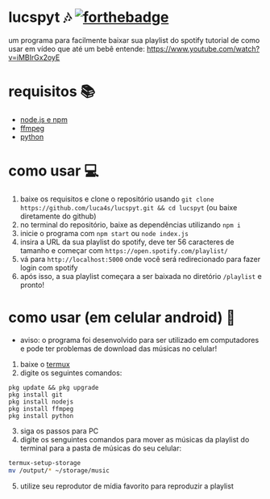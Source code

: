 # lucspyt 🎶 [![forthebadge](https://forthebadge.com/images/badges/made-with-javascript.svg)](https://forthebadge.com)
um programa para facilmente baixar sua playlist do spotify
tutorial de como usar em vídeo que até um bebê entende: https://www.youtube.com/watch?v=iMBIrGx2oyE
# requisitos 📚
- [node.js e npm](https://nodejs.org/)
- [ffmpeg](https://ffmpeg.org/)
- [python](https://www.python.org/)
# como usar 💻
1. baixe os requisitos e clone o repositório usando ```git clone https://github.com/luca4s/lucspyt.git && cd lucspyt``` (ou baixe diretamente do github)
2. no terminal do repositório, baixe as dependências utilizando `npm i`
3. inicie o programa com `npm start` ou `node index.js`
4. insira a URL da sua playlist do spotify, deve ter 56 caracteres de tamanho e começar com `https://open.spotify.com/playlist/`
5. vá para `http://localhost:5000` onde você será redirecionado para fazer login com spotify
6. após isso, a sua playlist começara a ser baixada no diretório `/playlist` e pronto!
# como usar (em celular android) 📱
- aviso: o programa foi desenvolvido para ser utilizado em computadores e pode ter problemas de download das músicas no celular!
1. baixe o [termux](https://github.com/termux/termux-app/releases/latest)
2. digite os seguintes comandos:
```shell
pkg update && pkg upgrade
pkg install git
pkg install nodejs
pkg install ffmpeg
pkg install python
```
3. siga os passos para PC
4. digite os senguintes comandos para mover as músicas da playlist do terminal para a pasta de músicas do seu celular:
```sh
termux-setup-storage
mv /output/* ~/storage/music
```
5. utilize seu reprodutor de mídia favorito para reproduzir a playlist
